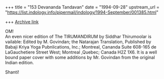 +++
title = "153 Devananda Tandavan"
date = "1994-09-28"
upstream_url = "https://list.indology.info/pipermail/indology/1994-September/001385.html"

+++
[Archive link](https://list.indology.info/pipermail/indology/1994-September/001385.html)

OM!  
An even nicer edition of The TIRUMANDIRUM by Siddhar Thirumoolar is
vailable:   Edited by M. Govindan; the Natarajan Translation,
Published by Babaji Kriya Yoga Pubnlications, Inc.; Montreal, Cananda
Suite 608-165 de LaGauchetiere Street West; Montreal ,Quebec; Canada
H2Z 1X6.  It is a well bound paper cover with some additions by Mr. 
Govindan from the original Indian edition.

Shanti!






